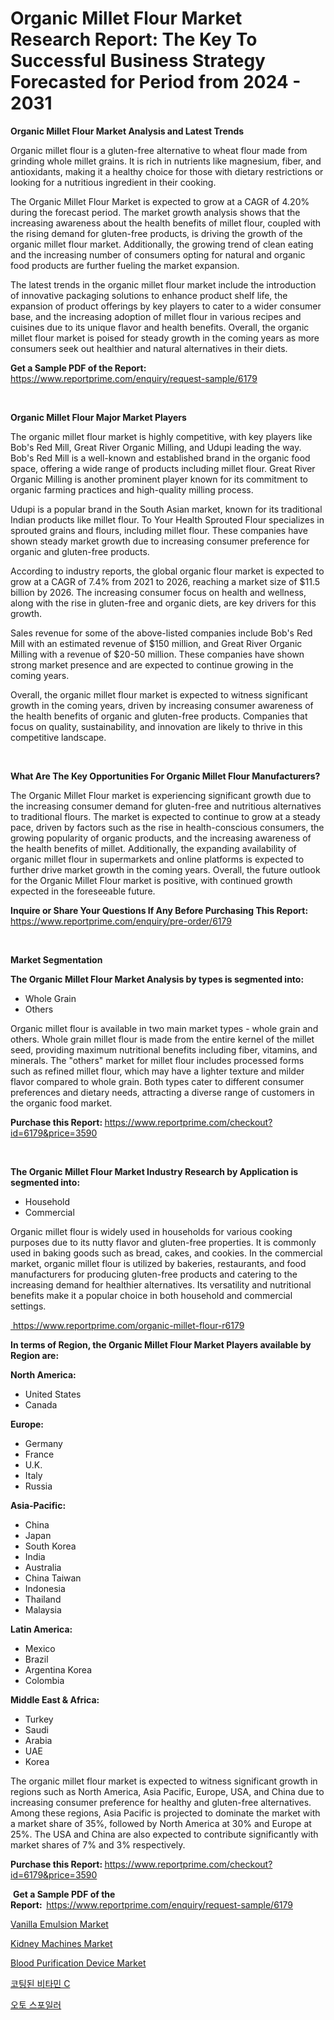 <p><h1>Organic Millet Flour Market Research Report: The Key To Successful Business Strategy Forecasted for Period from 2024 - 2031</h1></p><p><strong>Organic Millet Flour Market Analysis and Latest Trends</strong></p>
<p><p>Organic millet flour is a gluten-free alternative to wheat flour made from grinding whole millet grains. It is rich in nutrients like magnesium, fiber, and antioxidants, making it a healthy choice for those with dietary restrictions or looking for a nutritious ingredient in their cooking.</p><p>The Organic Millet Flour Market is expected to grow at a CAGR of 4.20% during the forecast period. The market growth analysis shows that the increasing awareness about the health benefits of millet flour, coupled with the rising demand for gluten-free products, is driving the growth of the organic millet flour market. Additionally, the growing trend of clean eating and the increasing number of consumers opting for natural and organic food products are further fueling the market expansion.</p><p>The latest trends in the organic millet flour market include the introduction of innovative packaging solutions to enhance product shelf life, the expansion of product offerings by key players to cater to a wider consumer base, and the increasing adoption of millet flour in various recipes and cuisines due to its unique flavor and health benefits. Overall, the organic millet flour market is poised for steady growth in the coming years as more consumers seek out healthier and natural alternatives in their diets.</p></p>
<p><strong>Get a Sample PDF of the Report:&nbsp;</strong> <a href="https://www.reportprime.com/enquiry/request-sample/6179">https://www.reportprime.com/enquiry/request-sample/6179</a></p>
<p>&nbsp;</p>
<p><strong>Organic Millet Flour Major Market Players</strong></p>
<p><p>The organic millet flour market is highly competitive, with key players like Bob's Red Mill, Great River Organic Milling, and Udupi leading the way. Bob's Red Mill is a well-known and established brand in the organic food space, offering a wide range of products including millet flour. Great River Organic Milling is another prominent player known for its commitment to organic farming practices and high-quality milling process.</p><p>Udupi is a popular brand in the South Asian market, known for its traditional Indian products like millet flour. To Your Health Sprouted Flour specializes in sprouted grains and flours, including millet flour. These companies have shown steady market growth due to increasing consumer preference for organic and gluten-free products.</p><p>According to industry reports, the global organic flour market is expected to grow at a CAGR of 7.4% from 2021 to 2026, reaching a market size of $11.5 billion by 2026. The increasing consumer focus on health and wellness, along with the rise in gluten-free and organic diets, are key drivers for this growth.</p><p>Sales revenue for some of the above-listed companies include Bob's Red Mill with an estimated revenue of $150 million, and Great River Organic Milling with a revenue of $20-50 million. These companies have shown strong market presence and are expected to continue growing in the coming years.</p><p>Overall, the organic millet flour market is expected to witness significant growth in the coming years, driven by increasing consumer awareness of the health benefits of organic and gluten-free products. Companies that focus on quality, sustainability, and innovation are likely to thrive in this competitive landscape.</p></p>
<p>&nbsp;</p>
<p><strong>What Are The Key Opportunities For Organic Millet Flour Manufacturers?</strong></p>
<p><p>The Organic Millet Flour market is experiencing significant growth due to the increasing consumer demand for gluten-free and nutritious alternatives to traditional flours. The market is expected to continue to grow at a steady pace, driven by factors such as the rise in health-conscious consumers, the growing popularity of organic products, and the increasing awareness of the health benefits of millet. Additionally, the expanding availability of organic millet flour in supermarkets and online platforms is expected to further drive market growth in the coming years. Overall, the future outlook for the Organic Millet Flour market is positive, with continued growth expected in the foreseeable future.</p></p>
<p><strong>Inquire or Share Your Questions If Any Before Purchasing This Report:</strong> <a href="https://www.reportprime.com/enquiry/pre-order/6179">https://www.reportprime.com/enquiry/pre-order/6179</a></p>
<p>&nbsp;</p>
<p><strong>Market Segmentation</strong></p>
<p><strong>The Organic Millet Flour Market Analysis by types is segmented into:</strong></p>
<p><ul><li>Whole Grain</li><li>Others</li></ul></p>
<p><p>Organic millet flour is available in two main market types - whole grain and others. Whole grain millet flour is made from the entire kernel of the millet seed, providing maximum nutritional benefits including fiber, vitamins, and minerals. The "others" market for millet flour includes processed forms such as refined millet flour, which may have a lighter texture and milder flavor compared to whole grain. Both types cater to different consumer preferences and dietary needs, attracting a diverse range of customers in the organic food market.</p></p>
<p><strong>Purchase this Report:&nbsp;</strong><a href="https://www.reportprime.com/checkout?id=6179&price=3590">https://www.reportprime.com/checkout?id=6179&price=3590</a></p>
<p>&nbsp;</p>
<p><strong>The Organic Millet Flour Market Industry Research by Application is segmented into:</strong></p>
<p><ul><li>Household</li><li>Commercial</li></ul></p>
<p><p>Organic millet flour is widely used in households for various cooking purposes due to its nutty flavor and gluten-free properties. It is commonly used in baking goods such as bread, cakes, and cookies. In the commercial market, organic millet flour is utilized by bakeries, restaurants, and food manufacturers for producing gluten-free products and catering to the increasing demand for healthier alternatives. Its versatility and nutritional benefits make it a popular choice in both household and commercial settings.</p></p>
<p><a href="https://www.reportprime.com/organic-millet-flour-r6179">&nbsp;https://www.reportprime.com/organic-millet-flour-r6179</a></p>
<p><strong>In terms of Region, the Organic Millet Flour Market Players available by Region are:</strong></p>
<p>
    <p> <strong> North America: </strong>
        <ul>
            <li>United States</li>
            <li>Canada</li>
        </ul>
        </p> 
    <p> <strong> Europe: </strong>
        <ul>
            <li>Germany</li>
            <li>France</li>
            <li>U.K.</li>
            <li>Italy</li>
            <li>Russia</li>
        </ul>
        </p> 
    <p> <strong> Asia-Pacific: </strong>
        <ul>
            <li>China</li>
            <li>Japan</li>
            <li>South Korea</li>
            <li>India</li>
            <li>Australia</li>
            <li>China Taiwan</li>
            <li>Indonesia</li>
            <li>Thailand</li>
            <li>Malaysia</li>
        </ul>
        </p> 
    <p> <strong> Latin America: </strong>
        <ul>
            <li>Mexico</li>
            <li>Brazil</li>
            <li>Argentina Korea</li>
            <li>Colombia</li>
        </ul>
        </p> 
    <p> <strong> Middle East & Africa: </strong>
        <ul>
            <li>Turkey</li>
            <li>Saudi</li>
            <li>Arabia</li>
            <li>UAE</li>
            <li>Korea</li>
        </ul>
    </p>
    </p>
<p><p>The organic millet flour market is expected to witness significant growth in regions such as North America, Asia Pacific, Europe, USA, and China due to increasing consumer preference for healthy and gluten-free alternatives. Among these regions, Asia Pacific is projected to dominate the market with a market share of 35%, followed by North America at 30% and Europe at 25%. The USA and China are also expected to contribute significantly with market shares of 7% and 3% respectively.</p></p>
<p><strong>Purchase this Report: </strong><a href="https://www.reportprime.com/checkout?id=6179&price=3590">https://www.reportprime.com/checkout?id=6179&price=3590</a></p>
<p>&nbsp;<strong>Get a Sample PDF of the Report:&nbsp;&nbsp;</strong><a href="https://www.reportprime.com/enquiry/request-sample/6179">https://www.reportprime.com/enquiry/request-sample/6179</a></p>
<p><strong></strong></p>
<p><p><a href="https://github.com/janetchuadff364/Market-Research-Report-List-1/blob/main/vanilla-emulsion-market.md">Vanilla Emulsion Market</a></p><p><a href="https://issuu.com/reportprime-2/docs/kidney-machines-market-size-2030.pptx">Kidney Machines Market</a></p><p><a href="https://issuu.com/reportprime-2/docs/blood-purification-device-market-size-2030.pptx">Blood Purification Device Market</a></p><p><a href="https://medium.com/@angelitahessel2022/%EC%BD%94%ED%8C%85%EB%90%9C-%EB%B9%84%ED%83%80%EB%AF%BC-c-%EC%8B%9C%EC%9E%A5-%EA%B7%9C%EB%AA%A8%EB%8A%94-%EC%97%B0%ED%8F%89%EA%B7%A0-%EC%84%B1%EC%9E%A5%EB%A5%A0-13-4-%EB%A1%9C-%EC%A6%9D%EA%B0%80%ED%95%98%EA%B3%A0-%EC%9D%B4-%EB%B3%B4%EA%B3%A0%EC%84%9C%EB%8A%94-%EC%9C%A0%ED%98%95-%EC%9D%91%EC%9A%A9-%EC%84%B1%EC%9E%A5-%EB%B0%8F-2024-2031%EB%85%84%EA%B9%8C%EC%A7%80%EC%9D%98-%EC%98%88%EC%B8%A1%EC%97%90-%EB%8C%80%ED%95%9C-%EB%B6%84%EC%84%9D%EC%9D%84-%EB%8B%A4%EB%A3%B9%EB%8B%88%EB%8B%A4-297e1143f3f6">코팅된 비타민 C</a></p><p><a href="https://medium.com/@thadnader1941/%EA%B8%80%EB%A1%9C%EB%B2%8C-%EC%9E%90%EB%8F%99%EC%B0%A8-%EC%8A%A4%ED%8F%AC%EC%9D%BC%EB%9F%AC-%EC%8B%9C%EC%9E%A5%EC%9D%98-%EC%A0%9C%ED%92%88-%EC%9C%A0%ED%98%95-%EC%9D%91%EC%9A%A9-%EB%B6%84%EC%95%BC-%EC%A7%80%EC%97%AD-%EB%B0%8F-%EA%B8%B0%EC%97%85%EB%B3%84-%EC%82%B0%EC%97%85-%EC%84%B8%EA%B7%B8%EB%A8%BC%ED%8A%B8-%EC%A0%84%EB%A7%9D-%EC%8B%9C%EC%9E%A5-%ED%8F%89%EA%B0%80-%EA%B2%BD%EC%9F%81-%EC%8B%9C%EB%82%98%EB%A6%AC%EC%98%A4-%ED%8A%B8%EB%A0%8C%EB%93%9C-%EB%B0%8F-%EC%98%88%EC%B8%A1-2024-2031-1f99aef24ff0">오토 스포일러</a></p></p>